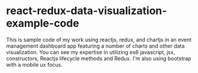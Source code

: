 # react-redux-data-visualization-example-code
This is sample code of my work using reactjs, redux, and chartjs in an event management dashboard app featuring a number of charts and other data visualization. You can see my expertise in utilizing es6 javascript, jsx, constructors, Reactjs lifecycle methods and Redux. I'm also using bootstrap with a mobile ux focus.
